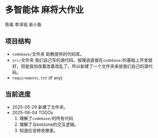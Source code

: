 # 多智能体 麻将大作业

陈瑜 李泽铭 易小鱼

## 项目结构

- `codebase/`文件夹
  助教提供的代码库。
- `src/`文件夹
  我们自己写的源代码。按理说直接在`codebase/`的基础上开发就好，但是我怕改着改着改乱了，所以新建了一个文件夹来放我们自己的源代码。
- `requirements.txt` (if any)
  
## 当前进度

- 2025-05-29
  新建了文件夹。
- 2025-06-04 TODOs
  1. 理解了`codebase/`的所有代码
  2. 理解了与botzone的交互逻辑。
  3. 知道应该修改哪里。
